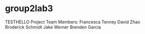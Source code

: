 
# group2lab3
TESTHELLO
Project Team Members:
Francesca Tenney
David Zhao
Broderick Schmidt 
Jake Werner
Brenden Garcia
